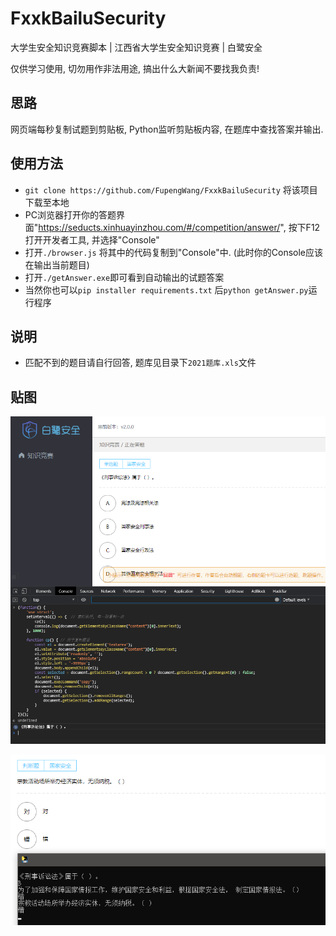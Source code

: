 # FxxkBailuSecurity
大学生安全知识竞赛脚本 | 江西省大学生安全知识竞赛 | 白鹭安全

仅供学习使用, 切勿用作非法用途, 搞出什么大新闻不要找我负责!

## 思路
网页端每秒复制试题到剪贴板, Python监听剪贴板内容, 在题库中查找答案并输出.

## 使用方法
* `git clone https://github.com/FupengWang/FxxkBailuSecurity` 将该项目下载至本地
* PC浏览器打开你的答题界面"https://seducts.xinhuayinzhou.com/#/competition/answer/", 按下F12打开开发者工具, 并选择"Console"
* 打开`./browser.js` 将其中的代码复制到"Console"中. (此时你的Console应该在输出当前题目)
* 打开`./getAnswer.exe`即可看到自动输出的试题答案
* 当然你也可以`pip installer requirements.txt` 后`python getAnswer.py`运行程序

## 说明
* 匹配不到的题目请自行回答, 题库见目录下`2021题库.xls`文件

## 贴图
![browser](./img/browser.png)

![browser](./img/answer.png)

